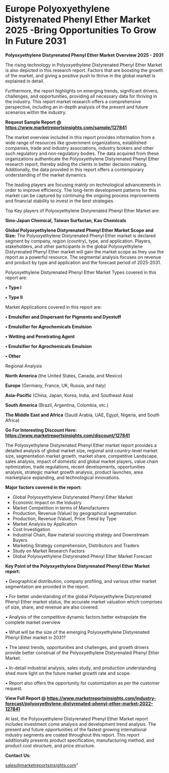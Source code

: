  # Europe Polyoxyethylene Distyrenated Phenyl Ether Market 2025 -Bring Opportunities To Grow In Future 2031

<Strong> Polyoxyethylene Distyrenated Phenyl Ether Market Overview 2025 - 2031</strong>

The rising technology in Polyoxyethylene Distyrenated Phenyl Ether Market is also depicted in this research report. Factors that are boosting the growth of the market, and giving a positive push to thrive in the global market is explained in detail.

Furthermore, the report highlights on emerging trends, significant drivers, challenges, and opportunities, providing all necessary data for thriving in the industry. This report market research offers a comprehensive perspective, including an in-depth analysis of the present and future scenarios within the industry.

<strong>Request Sample Report @ <a href=https://www.marketreportsinsights.com/sample/127841>https://www.marketreportsinsights.com/sample/127841</a></strong>

The market overview included in this report provides information from a wide range of resources like government organizations, established companies, trade and industry associations, industry brokers and other such regulatory and non-regulatory bodies. The data acquired from these organizations authenticate the Polyoxyethylene Distyrenated Phenyl Ether research report, thereby aiding the clients in better decision making. Additionally, the data provided in this report offers a contemporary understanding of the market dynamics.

The leading players are focusing mainly on technological advancements in order to improve efficiency. The long-term development patterns for this market can be captured by continuing the ongoing process improvements and financial stability to invest in the best strategies.

Top Key players of Polyoxyethylene Distyrenated Phenyl Ether Market are:

<strong>Sino-Japan Chemical, Taiwan Surfactan, Kao Chemicals</strong>

<strong><b>Global Polyoxyethylene Distyrenated Phenyl Ether Market Scope and Size:</b></strong>
The Polyoxyethylene Distyrenated Phenyl Ether market is declared segment by company, region (country), type, and application. Players, stakeholders, and other participants in the global Polyoxyethylene Distyrenated Phenyl Ether market will gain the market scope as they use the report as a powerful resource. The segmental analysis focuses on revenue and product by type and application and the forecast period of 2025-2031.

Polyoxyethylene Distyrenated Phenyl Ether Market Types covered in this report are:

<strong>• Type I

• Type II</strong>

Market Applications covered in this report are:

<strong>• Emulsifier and Dispersant for Pigments and Dyestuff

• Emulsifier for Agrochemicals Emulsion

• Wetting and Penetrating Agent

• Emulsifier for Agrochemicals Emulsion

• Other</strong> 

Regional Analysis

<strong>North America</strong> (the United States, Canada, and Mexico)

<strong>Europe</strong> (Germany, France, UK, Russia, and Italy)

<strong>Asia-Pacific</strong> (China, Japan, Korea, India, and Southeast Asia)

<strong>South America</strong> (Brazil, Argentina, Colombia, etc.)

<strong>The Middle East and Africa</strong> (Saudi Arabia, UAE, Egypt, Nigeria, and South Africa)

<strong>Go For Interesting Discount Here: <a href=https://www.marketreportsinsights.com/discount/127841>https://www.marketreportsinsights.com/discount/127841</a></strong>

The Polyoxyethylene Distyrenated Phenyl Ether market report provides a detailed analysis of global market size, regional and country-level market size, segmentation market growth, market share, competitive Landscape, sales analysis, impact of domestic and global market players, value chain optimization, trade regulations, recent developments, opportunities analysis, strategic market growth analysis, product launches, area marketplace expanding, and technological innovations.

<strong><b>Major factors covered in the report:</b></strong>
<ul>
  <li>Global Polyoxyethylene Distyrenated Phenyl Ether Market </li>
  <li>Economic Impact on the Industry</li>
  <li>Market Competition in terms of Manufacturers</li>
  <li>Production, Revenue (Value) by geographical segmentation</li>
  <li>Production, Revenue (Value), Price Trend by Type</li>
  <li>Market Analysis by Application</li>
  <li>Cost Investigation</li>
  <li>Industrial Chain, Raw material sourcing strategy and Downstream Buyers</li>
  <li>Marketing Strategy comprehension, Distributors and Traders</li>
  <li>Study on Market Research Factors</li>
  <li>Global Polyoxyethylene Distyrenated Phenyl Ether Market Forecast</li>
</ul>

<strong><b>Key Point of the Polyoxyethylene Distyrenated Phenyl Ether Market report:</b></strong>

• Geographical distribution, company profiling, and various other market segmentation are provided in the report.

• For better understanding of the global Polyoxyethylene Distyrenated Phenyl Ether market status, the accurate market valuation which comprises of size, share, and revenue are also covered.

• Analysis of the competitive dynamic factors better extrapolate the complete market overview

• What will be the size of the emerging Polyoxyethylene Distyrenated Phenyl Ether market in 2031?

• The latest trends, opportunities and challenges, and growth drivers provide better construal of the Polyoxyethylene Distyrenated Phenyl Ether Market.

• In-detail industrial analysis, sales study, and production understanding shed more light on the future market growth rate and scope.

• Report also offers the opportunity for customization as per the customer request.

<strong><b>View Full Report @ <a href=https://www.marketreportsinsights.com/industry-forecast/polyoxyethylene-distyrenated-phenyl-ether-market-2022-127841>https://www.marketreportsinsights.com/industry-forecast/polyoxyethylene-distyrenated-phenyl-ether-market-2022-127841</a></b></strong>


At last, the Polyoxyethylene Distyrenated Phenyl Ether Market report includes investment come analysis and development trend analysis. The present and future opportunities of the fastest growing international industry segments are coated throughout this report. This report additionally presents product specification, manufacturing method, and product cost structure, and price structure.

<strong>Contact Us:</strong>

sales@marketreportsinsights.com"
